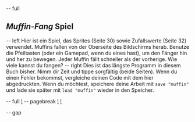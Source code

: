-- full
## _Muffin-Fang_ Spiel
-- left
Hier ist ein Spiel, das Sprites (Seite 30) sowie Zufallswerte (Seite 32) verwendet. Muffins fallen von der Oberseite des Bildschirms herab. Benutze die Pfeiltasten (oder ein Gamepad, wenn du eines hast), um den Fänger hin und her zu bewegen. Jeder Muffin fällt schneller als der vorherige. Wie viele kannst du fangen?
-- right
Dies ist das längste Programm in diesem Buch bisher. Nimm dir Zeit und tippe sorgfältig (beide Seiten). Wenn du einen Fehler bekommst, vergleiche deinen Code mit dem hier abgedruckten. Wenn du möchtest, speichere deine Arbeit mit `save "muffin"` und lade sie später mit `load "muffin"` wieder in den Speicher.

-- full
[!](p34-listing1a.png)
-- pagebreak
[!](p34-listing1b.png)
[!](p34-muffinCatchBot.png)

-- gap
